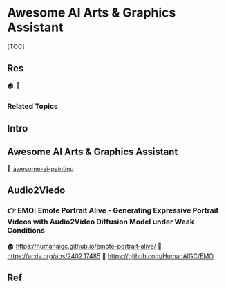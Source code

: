 # Awesome AI Arts & Graphics Assistant

[TOC]



## Res
🏠 
🚧 


### Related Topics



## Intro



## Awesome AI Arts & Graphics Assistant
🔗 [awesome-ai-painting](https://github.com/hua1995116/awesome-ai-painting)




## Audio2Viedo
### 👉 EMO: Emote Portrait Alive - Generating Expressive Portrait Videos with Audio2Video Diffusion Model under Weak Conditions
🏠 https://humanaigc.github.io/emote-portrait-alive/
📄 https://arxiv.org/abs/2402.17485
🚧 https://github.com/HumanAIGC/EMO



## Ref
